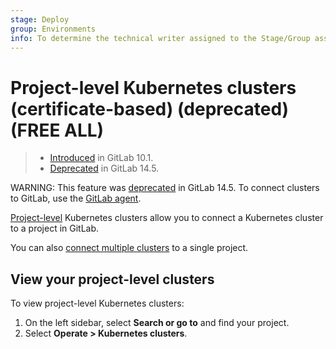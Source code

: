```yaml
---
stage: Deploy
group: Environments
info: To determine the technical writer assigned to the Stage/Group associated with this page, see https://about.gitlab.com/handbook/product/ux/technical-writing/#assignments
---
```


# Project-level Kubernetes clusters (certificate-based) (deprecated) **(FREE ALL)**

> - [Introduced](https://gitlab.com/gitlab-org/gitlab-foss/-/issues/35954) in GitLab 10.1.
> - [Deprecated](https://gitlab.com/groups/gitlab-org/configure/-/epics/8) in GitLab 14.5.

WARNING:
This feature was [deprecated](https://gitlab.com/groups/gitlab-org/configure/-/epics/8)
in GitLab 14.5. To connect clusters to GitLab, use the
[GitLab agent](../../clusters/agent/index.md).

[Project-level](../../infrastructure/clusters/connect/index.md#cluster-levels-deprecated) Kubernetes clusters
allow you to connect a Kubernetes cluster to a project in GitLab.

You can also [connect multiple clusters](multiple_kubernetes_clusters.md)
to a single project.

## View your project-level clusters

To view project-level Kubernetes clusters:

1. On the left sidebar, select **Search or go to** and find your project.
1. Select **Operate > Kubernetes clusters**.
